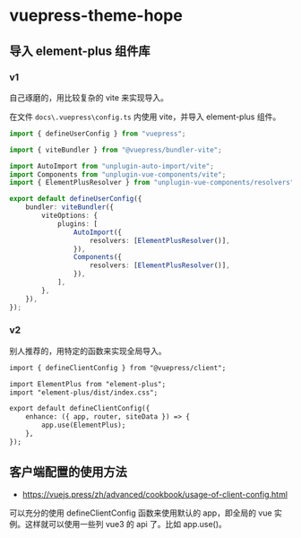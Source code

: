 # vuepress-theme-hope

## 导入 element-plus 组件库

### v1

自己琢磨的，用比较复杂的 vite 来实现导入。

在文件 `docs\.vuepress\config.ts` 内使用 vite，并导入 element-plus 组件。

```ts
import { defineUserConfig } from "vuepress";

import { viteBundler } from "@vuepress/bundler-vite";

import AutoImport from "unplugin-auto-import/vite";
import Components from "unplugin-vue-components/vite";
import { ElementPlusResolver } from "unplugin-vue-components/resolvers";

export default defineUserConfig({
	bundler: viteBundler({
		viteOptions: {
			plugins: [
				AutoImport({
					resolvers: [ElementPlusResolver()],
				}),
				Components({
					resolvers: [ElementPlusResolver()],
				}),
			],
		},
	}),
});
```

### v2

别人推荐的，用特定的函数来实现全局导入。

```txt
import { defineClientConfig } from "@vuepress/client";

import ElementPlus from "element-plus";
import "element-plus/dist/index.css";

export default defineClientConfig({
	enhance: ({ app, router, siteData }) => {
		app.use(ElementPlus);
	},
});
```

## 客户端配置的使用方法

- https://vuejs.press/zh/advanced/cookbook/usage-of-client-config.html

可以充分的使用 defineClientConfig 函数来使用默认的 app，即全局的 vue 实例。这样就可以使用一些列 vue3 的 api 了。比如 app.use()。
